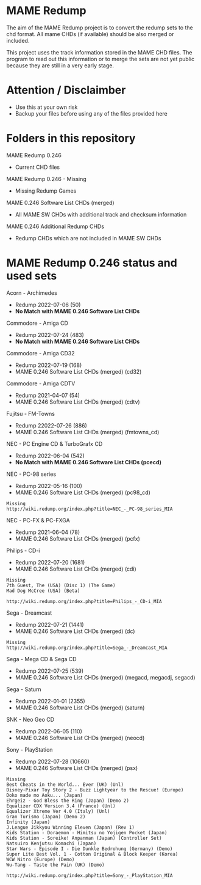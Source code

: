 # MAME Redump

The aim of the MAME Redump project is to convert the redump sets to the chd format. All mame CHDs (if available) should be also merged or included.

This project uses the track information stored in the MAME CHD files.
The program to read out this information or to merge the sets are not yet public because they are still in a very early stage.

# Attention / Disclaimber

- Use this at your own risk
- Backup your files before using any of the files provided here

# Folders in this repository

MAME Redump 0.246 
- Current CHD files

MAME Redump 0.246 - Missing 
- Missing Redump Games

MAME 0.246 Software List CHDs (merged)
- All MAME SW CHDs with additional track and checksum information

MAME 0.246 Additional Redump CHDs
- Redump CHDs which are not included in MAME SW CHDs

# MAME Redump 0.246 status and used sets

Acorn - Archimedes
- Redump 2022-07-06 (50)
- **No Match with MAME 0.246 Software List CHDs**

Commodore - Amiga CD
- Redump 2022-07-24 (483)
- **No Match with MAME 0.246 Software List CHDs**

Commodore - Amiga CD32
- Redump 2022-07-19 (168)
- MAME 0.246 Software List CHDs (merged) (cd32)

Commodore - Amiga CDTV
- Redump 2021-04-07 (54)
- MAME 0.246 Software List CHDs (merged) (cdtv)

Fujitsu - FM-Towns
- Redump 22022-07-26 (886)
- MAME 0.246 Software List CHDs (merged) (fmtowns_cd)

NEC - PC Engine CD & TurboGrafx CD
- Redump 2022-06-04 (542)
- **No Match with MAME 0.246 Software List CHDs (pcecd)**

NEC - PC-98 series
- Redump 2022-05-16 (100)
- MAME 0.246 Software List CHDs (merged) (pc98_cd)

```
Missing
http://wiki.redump.org/index.php?title=NEC_-_PC-98_series_MIA
```

NEC - PC-FX & PC-FXGA
- Redump 2021-06-04 (78)
- MAME 0.246 Software List CHDs (merged) (pcfx)

Philips - CD-i
- Redump 2022-07-20 (1681)
- MAME 0.246 Software List CHDs (merged) (cdi)

```
Missing
7th Guest, The (USA) (Disc 1) (The Game)
Mad Dog McCree (USA) (Beta)

http://wiki.redump.org/index.php?title=Philips_-_CD-i_MIA
```

Sega - Dreamcast 
- Redump 2022-07-21 (1441)
- MAME 0.246 Software List CHDs (merged) (dc)

```
Missing
http://wiki.redump.org/index.php?title=Sega_-_Dreamcast_MIA
```

Sega - Mega CD & Sega CD 
- Redump 2022-07-25 (539)
- MAME 0.246 Software List CHDs (merged) (megacd, megacdj, segacd)

Sega - Saturn
- Redump 2022-01-01 (2355)
- MAME 0.246 Software List CHDs (merged) (saturn)

SNK - Neo Geo CD
- Redump 2022-06-05 (110)
- MAME 0.246 Software List CHDs (merged) (neocd)

Sony - PlayStation
- Redump 2022-07-28 (10660)
- MAME 0.246 Software List CHDs (merged) (psx)

```
Missing
Best Cheats in the World... Ever (UK) (Unl)
Disney-Pixar Toy Story 2 - Buzz Lightyear to the Rescue! (Europe)
Doko made mo Aoku... (Japan)
Ehrgeiz - God Bless the Ring (Japan) (Demo 2)
Equalizer CDX Version 3.4 (France) (Unl)
Equalizer Xtreme Ver 4.0 (Italy) (Unl)
Gran Turismo (Japan) (Demo 2)
Infinity (Japan)
J.League Jikkyou Winning Eleven (Japan) (Rev 1)
Kids Station - Doraemon - Himitsu no Yojigen Pocket (Japan)
Kids Station - Soreike! Anpanman (Japan) (Controller Set)
Natsuiro Kenjutsu Komachi (Japan)
Star Wars - Episode I - Die Dunkle Bedrohung (Germany) (Demo)
Super Lite Best Vol. 1 - Cotton Original & Block Keeper (Korea)
WCW Nitro (Europe) (Demo)
Wu-Tang - Taste the Pain (UK) (Demo)

http://wiki.redump.org/index.php?title=Sony_-_PlayStation_MIA
```